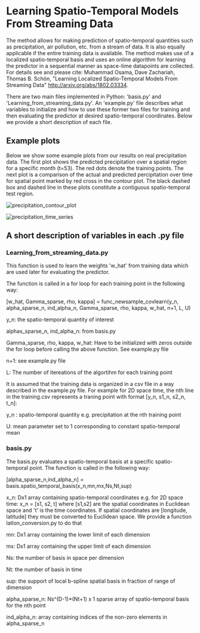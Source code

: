 # Learning Spatio-Temporal Models From Streaming Data

The method allows for making prediction of spatio-temporal quantities such as precipitation, air pollution, etc. from a stream of data. It is also equally applicable if the entire training data is available. The method makes use of a localized spatio-temporal basis and uses an online algorithm for learning the predictor in a sequential manner as space-time datapoints are collected. For details see and please cite: Muhammad Osama, Dave Zachariah, Thomas B. Schön, "Learning Localized Spatio-Temporal Models From Streaming Data" http://arxiv.org/abs/1802.03334. 

There are two main files implemented in Python: 'basis.py' and 'Learning_from_streaming_data.py'. An 'example.py' file describes what variables to initialize and how to use these former two files for training and then evaluating the predictor at desired spatio-temporal coordinates. Below we provide a short description of each file.

## Example plots
Below we show some example plots from our results on real precipitation data. The first plot shows the predicted precipitation over a spatial region for a specific month (t=53). The red dots denote the training points. The next plot is a comparison of the actual and predicted percipitation over time for spatial point marked by red cross in the contour plot.  The black dashed box and dashed line in these plots constitute a contiguous spatio-temporal test region. 

![precipitation_contour_plot](https://user-images.githubusercontent.com/37805794/37966015-5e6c38ba-31c7-11e8-8054-68bb2176e23f.png)

![precipitation_time_series](https://user-images.githubusercontent.com/37805794/37966018-62874944-31c7-11e8-9512-63a61a8e427f.png)

## A short description of variables in each .py file
### Learning_from_streaming_data.py

This function is used to learn the weights 'w_hat' from training data which are used later for evaluating the predictor.

The function is called in a for loop for each training point in the following way: 

[w_hat, Gamma_sparse, rho, kappa] = func_newsample_covlearn(y_n, alpha_sparse_n, ind_alpha_n, Gamma_sparse, rho, kappa, w_hat, n+1, L, U)

y_n: the spatio-temporal quantity of interest

alphas_sparse_n, ind_alpha_n: from basis.py

Gamma_sparse, rho, kappa, w_hat: Have to be initialized with zeros outside the for loop before calling the above function. See example.py file

n+1: see example.py file

L: The number of itereations of the algortihm for each training point

It is assumed that the training data is organized in a csv file in a way described in the example.py file. For example for 2D space time, the nth line in the training.csv represents a traning point with format [y_n, s1_n, s2_n, t_n]:

y_n : spatio-temporal quantity e.g. precipitation at the nth training point

U: mean parameter set to 1 corresponding to constant spatio-temporal mean

### basis.py
The basis.py evaluates a spatio-temporal basis at a specific spatio-temporal point. The function is called in the following way:

[alpha_sparse_n,ind_alpha_n] = basis.spatio_temporal_basis(x_n,mn,mx,Ns,Nt,sup)

x_n: Dx1 array containing spatio-temporal coordinates e.g. for 2D space time: x_n = [s1, s2, t] where [s1,s2] are the spatial coordinates in Euclidean space and 't' is the time coordinates. If spatial coordinates are [longitude, latitude] they must be converted to Euclidean space. We provide a function latlon_conversion.py to do that

mn: Dx1 array containing the lower limit of each dimension

mx: Dx1 array containing the upper limit of each dimension

Ns: the number of basis in space per dimension

Nt: the number of basis in time

sup: the support of local b-spline spatial basis in fraction of range of dimension

alpha_sparse_n: Ns^(D-1)*(Nt+1) x 1 sparse array of spatio-temporal basis for the nth point

ind_alpha_n: array containing indices of the non-zero elements in alpha_sparse_n




